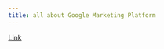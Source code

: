 ```yaml
---
title: all about Google Marketing Platform
---
```


[Link](https://support.google.com/marketingplatform/answer/9013751)
